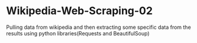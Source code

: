 # Wikipedia-Web-Scraping-02
Pulling data from wikipedia and then extracting some specific data from the results using python libraries(Requests and BeautifulSoup)

